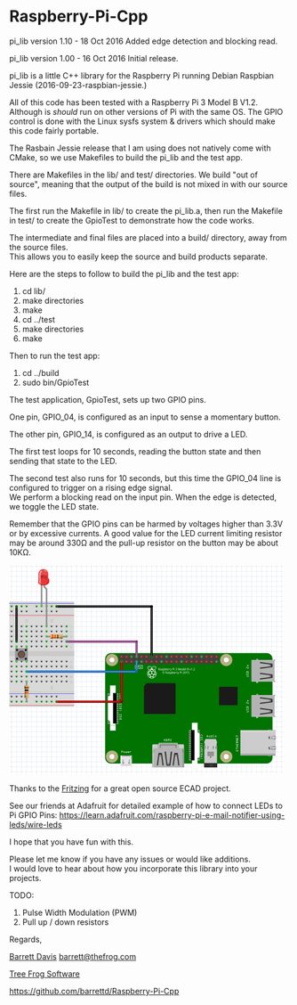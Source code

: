 # Raspberry-Pi-Cpp
pi_lib version 1.10 - 18 Oct 2016 Added edge detection and blocking read.  

pi_lib version 1.00 - 16 Oct 2016 Initial release.  


pi_lib is a little C++ library for the Raspberry Pi running Debian Raspbian Jessie (2016-09-23-raspbian-jessie.)

All of this code has been tested with a Raspberry Pi 3 Model B V1.2.  Although is *should* run on other versions of Pi with the same OS.
The GPIO control is done with the Linux sysfs system & drivers which should make this code fairly portable.

The Rasbain Jessie release that I am using does not natively come with CMake, so we use Makefiles to build the pi_lib and the test app.

There are Makefiles in the lib/ and test/ directories.  We build "out of source", meaning that the 
output of the build is not mixed in with our source files.

The first run the Makefile in lib/ to create the pi_lib.a, then run the Makefile in test/ to create the GpioTest to demonstrate how the code works.

The intermediate and final files are placed into a build/ directory, away from the source files.  
This allows you to easily keep the source and build products separate.

Here are the steps to follow to build the pi_lib and the test app:

1. cd lib/
2. make directories
3. make
4. cd ../test
5. make directories
6. make

Then to run the test app:

1. cd ../build
2. sudo bin/GpioTest

The test application, GpioTest, sets up two GPIO pins.  

One pin, GPIO_04, is configured as an input to sense a momentary button.  

The other pin, GPIO_14, is configured as an output to drive a LED.

The first test loops for 10 seconds, reading the button state and then sending that state to the LED.

The second test also runs for 10 seconds, but this time the GPIO_04 line is configured to trigger on a rising edge signal.  
We perform a blocking read on the input pin.  When the edge is detected, we toggle the LED state.

Remember that the GPIO pins can be harmed by voltages higher than 3.3V or by excessive currents.
A good value for the LED current limiting resistor may be around 330Ω and the pull-up resistor on the button may be about 10KΩ.

![Wiring for Gpiotest](https://github.com/barrettd/Raspberry-Pi-Cpp/blob/master/images/breadboard.png)

Thanks to the [Fritzing](http://fritzing.org/home/) for a great open source ECAD project. 

See our friends at Adafruit for detailed example of how to connect LEDs to Pi GPIO Pins: 
https://learn.adafruit.com/raspberry-pi-e-mail-notifier-using-leds/wire-leds

I hope that you have fun with this.

Please let me know if you have any issues or would like additions.  
I would love to hear about how you incorporate this library into your projects.

TODO:

1. Pulse Width Modulation (PWM)
2. Pull up / down resistors

Regards,

[Barrett Davis](http://thefrog.com/barrett/)
barrett@thefrog.com

[Tree Frog Software](http://www.thefrog.com)


https://github.com/barrettd/Raspberry-Pi-Cpp


